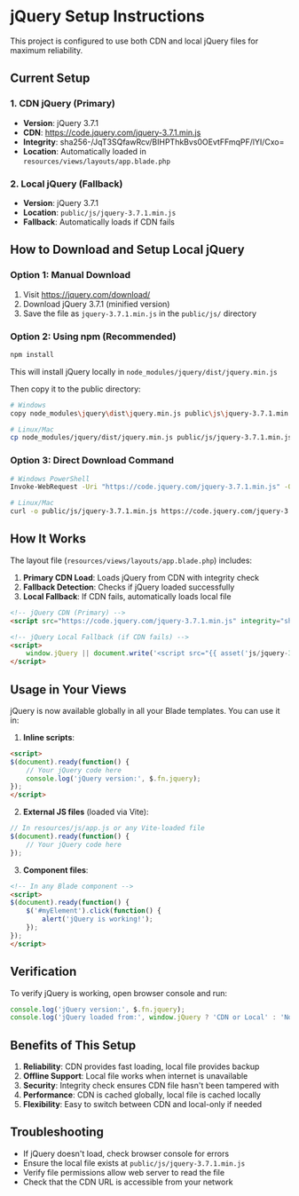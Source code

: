 # jQuery Setup Instructions

This project is configured to use both CDN and local jQuery files for maximum reliability.

## Current Setup

### 1. CDN jQuery (Primary)
- **Version**: jQuery 3.7.1
- **CDN**: https://code.jquery.com/jquery-3.7.1.min.js
- **Integrity**: sha256-/JqT3SQfawRcv/BIHPThkBvs0OEvtFFmqPF/lYI/Cxo=
- **Location**: Automatically loaded in `resources/views/layouts/app.blade.php`

### 2. Local jQuery (Fallback)
- **Version**: jQuery 3.7.1
- **Location**: `public/js/jquery-3.7.1.min.js`
- **Fallback**: Automatically loads if CDN fails

## How to Download and Setup Local jQuery

### Option 1: Manual Download
1. Visit https://jquery.com/download/
2. Download jQuery 3.7.1 (minified version)
3. Save the file as `jquery-3.7.1.min.js` in the `public/js/` directory

### Option 2: Using npm (Recommended)
```bash
npm install
```
This will install jQuery locally in `node_modules/jquery/dist/jquery.min.js`

Then copy it to the public directory:
```bash
# Windows
copy node_modules\jquery\dist\jquery.min.js public\js\jquery-3.7.1.min.js

# Linux/Mac
cp node_modules/jquery/dist/jquery.min.js public/js/jquery-3.7.1.min.js
```

### Option 3: Direct Download Command
```bash
# Windows PowerShell
Invoke-WebRequest -Uri "https://code.jquery.com/jquery-3.7.1.min.js" -OutFile "public\js\jquery-3.7.1.min.js"

# Linux/Mac
curl -o public/js/jquery-3.7.1.min.js https://code.jquery.com/jquery-3.7.1.min.js
```

## How It Works

The layout file (`resources/views/layouts/app.blade.php`) includes:

1. **Primary CDN Load**: Loads jQuery from CDN with integrity check
2. **Fallback Detection**: Checks if jQuery loaded successfully
3. **Local Fallback**: If CDN fails, automatically loads local file

```html
<!-- jQuery CDN (Primary) -->
<script src="https://code.jquery.com/jquery-3.7.1.min.js" integrity="sha256-/JqT3SQfawRcv/BIHPThkBvs0OEvtFFmqPF/lYI/Cxo=" crossorigin="anonymous"></script>

<!-- jQuery Local Fallback (if CDN fails) -->
<script>
    window.jQuery || document.write('<script src="{{ asset('js/jquery-3.7.1.min.js') }}"><\/script>');
</script>
```

## Usage in Your Views

jQuery is now available globally in all your Blade templates. You can use it in:

1. **Inline scripts**:
```html
<script>
$(document).ready(function() {
    // Your jQuery code here
    console.log('jQuery version:', $.fn.jquery);
});
</script>
```

2. **External JS files** (loaded via Vite):
```javascript
// In resources/js/app.js or any Vite-loaded file
$(document).ready(function() {
    // Your jQuery code here
});
```

3. **Component files**:
```html
<!-- In any Blade component -->
<script>
$(document).ready(function() {
    $('#myElement').click(function() {
        alert('jQuery is working!');
    });
});
</script>
```

## Verification

To verify jQuery is working, open browser console and run:
```javascript
console.log('jQuery version:', $.fn.jquery);
console.log('jQuery loaded from:', window.jQuery ? 'CDN or Local' : 'Not loaded');
```

## Benefits of This Setup

1. **Reliability**: CDN provides fast loading, local file provides backup
2. **Offline Support**: Local file works when internet is unavailable
3. **Security**: Integrity check ensures CDN file hasn't been tampered with
4. **Performance**: CDN is cached globally, local file is cached locally
5. **Flexibility**: Easy to switch between CDN and local-only if needed

## Troubleshooting

- If jQuery doesn't load, check browser console for errors
- Ensure the local file exists at `public/js/jquery-3.7.1.min.js`
- Verify file permissions allow web server to read the file
- Check that the CDN URL is accessible from your network
